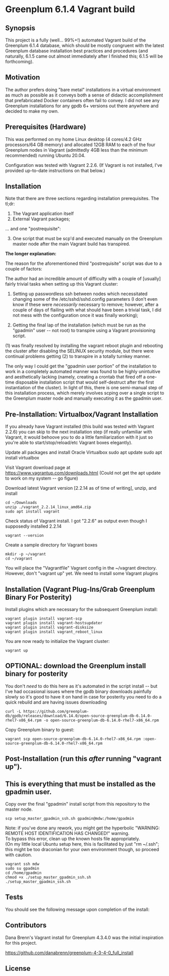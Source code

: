 # Greenplum 6.1.4 Vagrant build
## Synopsis

This project is a fully (well... 99%+!) automated Vagrant build of the Greenplum 6.1.4 database, which should be mostly congruent with the latest Greenplum database installation best practices and procedures (and naturally, 6.1.5 came out almost immediately after I finished this; 6.1.5 will be forthcoming).

## Motivation

The author prefers doing "bare metal" installations in a virtual environment as much as possible as it conveys both a sense of didactic accomplishment that prefabricated Docker containers often fail to convey.  I did not see any Greenplum installations for any gpdb 6+ versions out there anywhere and decided to make my own.

## Prerequisites (Hardware)

This was performed on my home Linux desktop (4 cores/4.2 GHz processors/64 GB memory) and allocated 12GB RAM to each of the four Greenplum nodes in Vagrant (admittedly 4GB less than the minimum recommended) running Ubuntu 20.04.

Configuration was tested with Vagrant 2.2.6.  (If Vagrant is not installed, I've provided up-to-date instructions on that below.)

## Installation 

Note that there are three sections regarding installation prerequisites.  The tl;dr:

1. The Vagrant application itself
2. External Vagrant packages;

... and one "postrequisite":

3. One script that must be scp'd and executed manually on the Greenplum master node after the main Vagrant build has transpired.


**The longer explanation:**

The reason for the aforementioned third "postrequisite" script was due to a couple of factors:

The author had an incredible amount of difficulty with a couple of [usually] fairly trivial tasks when setting up this Vagrant cluster:

1. Setting up passwordless ssh between nodes which necessitated changing some of the /etc/sshd/sshd.config parameters (I don't even know if these were _necessarily_ necessary to remove; however, after a couple of days of flailing with what should have been a trivial task, I did not mess with the configuration once it was finally working);

2. Getting the final lap of the installation (which must be run as the "gpadmin" user -- not root) to transpire using a Vagrant provisioning script.

(1) was finally resolved by installing the vagrant reboot plugin and rebooting the cluster after disabling the SELINUX security module, but there were continual problems getting (2) to transpire in a totally turnkey manner.

The only way I could get the "gpadmin user portion" of the installation to work in a completely automated manner was found to be highly unintuitive and aesthetically lacking (namely, creating a crontab that fired off a one-time disposable installation script that would self-destruct after the first instantiation of the cluster).  In light of this, there is one semi-manual step of this installation process, which merely involves scping over a single script to the Greenplum master node and manually executing it as the gpadmin user.  

## Pre-Installation: Virtualbox/Vagrant Installation

If you already have Vagrant installed (this build was tested with Vagrant 2.2.6) you can skip to the next installation step (if really unfamiliar with Vagrant, it would behoove you to do a little familiarization with it just so you're able to start/stop/reload/etc Vagrant boxes elegantly).

Update all packages and install Oracle Virtualbox
    sudo apt update
    sudo apt install virtualbox

Visit Vagrant download page at https://www.vagrantup.com/downloads.html
(Could not get the apt update to work on my system -- go figure)

Download latest Vagrant version [2.2.14 as of time of writing], unzip, and install

    cd ~/Downloads
    unzip ./vagrant_2.2.14_linux_amd64.zip
    sudo apt install vagrant

Check status of Vagrant install. I got "2.2.6" as output even though I supposedly installed 2.2.14

    vagrant --version

Create a sample directory for Vagrant boxes

    mkdir -p ~/vagrant
    cd ~/vagrant

You will place the "Vagrantfile" Vagrant config in the ~/vagrant directory.
However, don't "vagrant up" yet.  We need to install some Vagrant plugins

## Installation (Vagrant Plug-Ins/Grab Greenplum Binary For Posterity)

Install plugins which are necessary for the subsequent Greenplum install:

    vagrant plugin install vagrant-scp
    vagrant plugin install vagrant-hostsupdater
    vagrant plugin install vagrant-disksize
    vagrant plugin install vagrant_reboot_linux

You are now ready to initialize the Vagrant cluster:

    vagrant up
    
## OPTIONAL: download the Greenplum install binary for posterity

You don't _need_ to do this here as it's automated in the script install -- but I've
had occasional issues where the gpdb binary downloads painfully slowly so it's good to have it on
hand in case for posterity you need to do a quick rebuild and are having issues downloading 

    curl -L https://github.com/greenplum-db/gpdb/releases/download/6.14.0/open-source-greenplum-db-6.14.0-rhel7-x86_64.rpm -o open-source-greenplum-db-6.14.0-rhel7-x86_64.rpm

Copy Greenplum binary to guest:

    vagrant scp open-source-greenplum-db-6.14.0-rhel7-x86_64.rpm :open-source-greenplum-db-6.14.0-rhel7-x86_64.rpm

## Post-Installation (run this _after_ running "vagrant up").
## This is everything that must be installed as the gpadmin user.

Copy over the final "gpadmin" install script from this repository to the master node.

    scp setup_master_gpadmin_ssh.sh gpadmin@mdw:/home/gpadmin

Note: if you've done any rework, you might get the hyperbolic 
"WARNING: REMOTE HOST IDENTIFICATION HAS CHANGED!" warning.  
To bypass this error, clean up the known hosts file appropriately.  
(On my little local Ubuntu setup here, this is facilitated by just 
"rm ~/.ssh"; this might be too draconian for your own environment though,
so proceed with caution.

    vagrant ssh mdw
    sudo su gpadmin
    cd /home/gpadmin
    chmod +x ./setup_master_gpadmin_ssh.sh
    ./setup_master_gpadmin_ssh.sh

## Tests

You should see the following message upon completion of the install:

## Contributors

Dana Brenn's Vagrant install for Greenplum 4.3.4.0 was the initial inspiration for this project.

https://github.com/danabrenn/greenplum-4-3-4-0_full_install

## License

